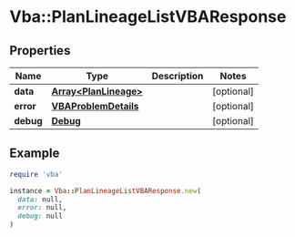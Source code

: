 # Vba::PlanLineageListVBAResponse

## Properties

| Name | Type | Description | Notes |
| ---- | ---- | ----------- | ----- |
| **data** | [**Array&lt;PlanLineage&gt;**](PlanLineage.md) |  | [optional] |
| **error** | [**VBAProblemDetails**](VBAProblemDetails.md) |  | [optional] |
| **debug** | [**Debug**](Debug.md) |  | [optional] |

## Example

```ruby
require 'vba'

instance = Vba::PlanLineageListVBAResponse.new(
  data: null,
  error: null,
  debug: null
)
```

